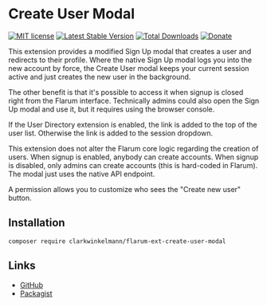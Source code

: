 # Create User Modal

[![MIT license](https://img.shields.io/badge/license-MIT-blue.svg)](https://github.com/clarkwinkelmann/flarum-ext-create-user-modal/blob/master/LICENSE.md) [![Latest Stable Version](https://img.shields.io/packagist/v/clarkwinkelmann/flarum-ext-create-user-modal.svg)](https://packagist.org/packages/clarkwinkelmann/flarum-ext-create-user-modal) [![Total Downloads](https://img.shields.io/packagist/dt/clarkwinkelmann/flarum-ext-create-user-modal.svg)](https://packagist.org/packages/clarkwinkelmann/flarum-ext-create-user-modal) [![Donate](https://img.shields.io/badge/paypal-donate-yellow.svg)](https://www.paypal.me/clarkwinkelmann)

This extension provides a modified Sign Up modal that creates a user and redirects to their profile.
Where the native Sign Up modal logs you into the new account by force, the Create User modal keeps your current session active and just creates the new user in the background.

The other benefit is that it's possible to access it when signup is closed right from the Flarum interface.
Technically admins could also open the Sign Up modal and use it, but it requires using the browser console.

If the User Directory extension is enabled, the link is added to the top of the user list.
Otherwise the link is added to the session dropdown.

This extension does not alter the Flarum core logic regarding the creation of users.
When signup is enabled, anybody can create accounts.
When signup is disabled, only admins can create accounts (this is hard-coded in Flarum).
The modal just uses the native API endpoint.

A permission allows you to customize who sees the "Create new user" button.

## Installation

    composer require clarkwinkelmann/flarum-ext-create-user-modal

## Links

- [GitHub](https://github.com/clarkwinkelmann/flarum-ext-create-user-modal)
- [Packagist](https://packagist.org/packages/clarkwinkelmann/flarum-ext-create-user-modal)

